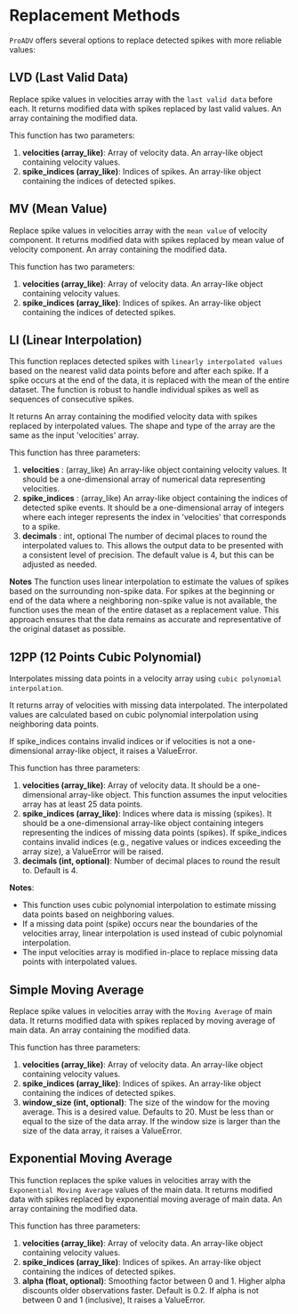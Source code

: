 # Replacement Methods
`ProADV` offers several options to replace detected spikes with more reliable values:


## LVD (Last Valid Data)

Replace spike values in velocities array with the `last valid data` before each. 
It returns modified data with spikes replaced by last valid values. An array containing the modified data.

This function has two parameters:
1. **velocities (array_like)**: Array of velocity data. An array-like object containing velocity values.
2. **spike_indices (array_like)**: Indices of spikes. An array-like object containing the indices of detected spikes.


## MV (Mean Value)

Replace spike values in velocities array with the `mean value` of velocity component. 
It returns modified data with spikes replaced by mean value of velocity component. An array containing the modified data.

This function has two parameters:
1. **velocities (array_like)**: Array of velocity data. An array-like object containing velocity values.
2. **spike_indices (array_like)**: Indices of spikes. An array-like object containing the indices of detected spikes.


## LI (Linear Interpolation)

This function replaces detected spikes with `linearly interpolated values` based on the nearest valid data points before and after each spike. 
If a spike occurs at the end of the data, it is replaced with the mean of the entire dataset. 
The function is robust to handle individual spikes as well as sequences of consecutive spikes.

It returns An array containing the modified velocity data with spikes replaced by interpolated values. 
The shape and type of the array are the same as the input 'velocities' array.

This function has three parameters:
1. **velocities** : (array_like)
    An array-like object containing velocity values. It should be a one-dimensional
    array of numerical data representing velocities.
2. **spike_indices** : (array_like)
    An array-like object containing the indices of detected spike events. It should
    be a one-dimensional array of integers where each integer represents the index
    in 'velocities' that corresponds to a spike.
3. **decimals** : int, optional
    The number of decimal places to round the interpolated values to. This allows
    the output data to be presented with a consistent level of precision. The default
    value is 4, but this can be adjusted as needed.

**Notes**
The function uses linear interpolation to estimate the values of spikes based on the
surrounding non-spike data. For spikes at the beginning or end of the data where a
neighboring non-spike value is not available, the function uses the mean of the entire
dataset as a replacement value. This approach ensures that the data remains as accurate
and representative of the original dataset as possible.


## 12PP (12 Points Cubic Polynomial)

Interpolates missing data points in a velocity array using `cubic polynomial interpolation`. 

It returns array of velocities with missing data interpolated. The interpolated values are calculated based on cubic polynomial interpolation using neighboring data points.

If spike_indices contains invalid indices or if velocities is not a one-dimensional array-like object, it raises a ValueError.

This function has three parameters:
1. **velocities (array_like)**: Array of velocity data. It should be a one-dimensional array-like object.
    This function assumes the input velocities array has at least 25 data points.
2. **spike_indices (array_like)**: Indices where data is missing (spikes). It should be a one-dimensional array-like
    object containing integers representing the indices of missing data points (spikes).
    If spike_indices contains invalid indices (e.g., negative values or indices exceeding the array size),
    a ValueError will be raised.
3. **decimals (int, optional)**: Number of decimal places to round the result to. Default is 4.

**Notes**:
- This function uses cubic polynomial interpolation to estimate missing data points based on neighboring values.
- If a missing data point (spike) occurs near the boundaries of the velocities array, linear interpolation is used instead of cubic polynomial interpolation.
- The input velocities array is modified in-place to replace missing data points with interpolated values.


## Simple Moving Average

Replace spike values in velocities array with the `Moving Average` of main data. 
It returns modified data with spikes replaced by moving average of main data. An array containing the modified data.

This function has three parameters:
1. **velocities (array_like)**: Array of velocity data. An array-like object containing velocity values.
2. **spike_indices (array_like)**: Indices of spikes. An array-like object containing the indices of detected spikes.
3. **window_size (int, optional)**: The size of the window for the moving average. This is a desired value. Defaults to 20. Must be less than or equal to the         size of the data array. If the window size is larger than the size of the data array, it raises a ValueError.


## Exponential Moving Average

This function replaces the spike values in velocities array with the `Exponential Moving Average` values of the main data.
It returns modified data with spikes replaced by exponential moving average of main data. An array containing the modified data.

This function has three parameters:
1. **velocities (array_like)**: Array of velocity data. An array-like object containing velocity values.
2. **spike_indices (array_like)**: Indices of spikes. An array-like object containing the indices of detected spikes.
3. **alpha (float, optional)**: Smoothing factor between 0 and 1. Higher alpha discounts older observations faster. Default is 0.2. If alpha is not between 0        and 1 (inclusive), It raises a ValueError.



















